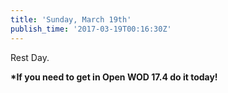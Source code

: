 ```yaml
---
title: 'Sunday, March 19th'
publish_time: '2017-03-19T00:16:30Z'
---
```


Rest Day.

**\*If you need to get in Open WOD 17.4 do it today!**
